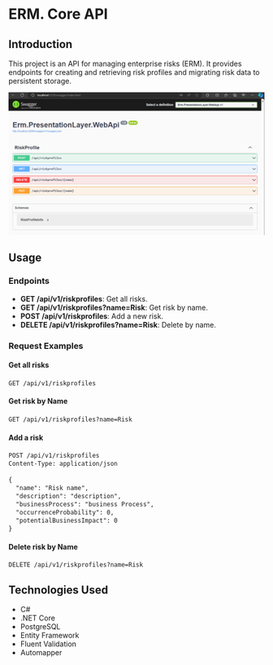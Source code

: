 ﻿# **ERM. Core API**

## Introduction

This project is an API for managing enterprise risks (ERM). It provides endpoints for creating and retrieving risk
profiles and migrating risk data to persistent storage.

![image](readme-files/swagger-screen.png)

## Usage

### Endpoints

- **GET /api/v1/riskprofiles**: Get all risks.
- **GET /api/v1/riskprofiles?name=Risk**: Get risk by name.
- **POST /api/v1/riskprofiles**: Add a new risk.
- **DELETE /api/v1/riskprofiles?name=Risk**: Delete by name.

### Request Examples

#### Get all risks

```http
GET /api/v1/riskprofiles
```

#### Get risk by Name

```http
GET /api/v1/riskprofiles?name=Risk
```

#### Add a risk

```http
POST /api/v1/riskprofiles
Content-Type: application/json

{
  "name": "Risk name",
  "description": "description",
  "businessProcess": "business Process",
  "occurrenceProbability": 0,
  "potentialBusinessImpact": 0
}
```

#### Delete risk by Name

```http
DELETE /api/v1/riskprofiles?name=Risk
```

## Technologies Used

- C#
- .NET Core
- PostgreSQL
- Entity Framework
- Fluent Validation
- Automapper